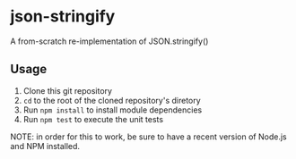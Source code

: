 # json-stringify
A from-scratch re-implementation of JSON.stringify()

## Usage
1. Clone this git repository
2. `cd` to the root of the cloned repository's diretory
3. Run `npm install` to install module dependencies
4. Run `npm test` to execute the unit tests

NOTE: in order for this to work, be sure to have a recent version of Node.js and NPM installed.